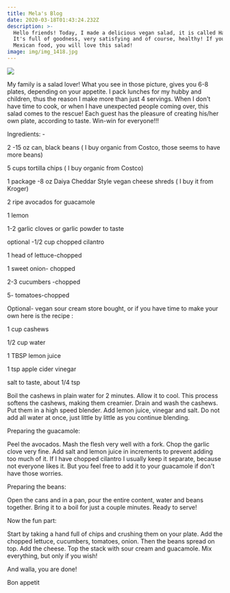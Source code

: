 ```yaml
---
title: Mela's Blog
date: 2020-03-18T01:43:24.232Z
description: >-
  Hello friends! Today, I made a delicious vegan salad, it is called Hay Stacks.
  It's full of goodness, very satisfying and of course, healthy! If you love
  Mexican food, you will love this salad! 
image: img/img_1418.jpg
---
```



![](img/hay-stack-ingredients.jpg)

My family is a salad lover! What you see in those picture, gives you 6-8 plates, depending on your appetite. I pack lunches for my hubby and children, thus the reason I make more than just 4 servings.  When I don't have time to cook, or when I have unexpected people coming over, this salad comes to the rescue! Each guest has the pleasure of creating his/her own plate, according to taste. Win-win for everyone!!!  

Ingredients: - 

2 -15 oz can, black beans ( I buy organic from Costco, those seems to have more beans)

5 cups tortilla chips ( I buy organic from Costco) 

1 package -8 oz Daiya Cheddar Style vegan cheese shreds  ( I buy it from Kroger)

2 ripe avocados for guacamole 

1 lemon

1-2 garlic cloves or garlic powder to taste 

optional -1/2 cup chopped cilantro 

1 head of lettuce-chopped 

1 sweet onion- chopped

2-3 cucumbers -chopped 

5- tomatoes-chopped

Optional- vegan sour cream store bought, or if you have time to make your own here is the recipe : 

1 cup cashews 

1/2 cup water 

1 TBSP lemon juice

1 tsp apple cider vinegar 

salt to taste, about 1/4 tsp

Boil the cashews in plain water for 2 minutes. Allow it to cool. This process softens the cashews, making them creamier.  Drain and wash the cashews. Put them in a high speed blender.  Add lemon juice, vinegar and salt. Do not add all water at once, just little by little as you continue blending. 



Preparing the guacamole: 

Peel the avocados. Mash the flesh very well with a fork. Chop the garlic clove very fine.  Add salt and lemon juice in increments to prevent adding too much of it. If I have chopped cilantro I usually keep it separate, because not everyone likes it. But you feel free to add it to your guacamole if don't have those worries.



Preparing the beans:

Open the cans and in a pan, pour the entire content, water and beans together.  Bring it to a boil for just a couple minutes. Ready to serve!

Now the fun part:

Start by taking a hand full of chips and crushing them on your plate. Add the chopped lettuce, cucumbers, tomatoes, onion. Then the beans spread on top. Add the cheese. Top the stack with sour cream and guacamole. Mix everything, but only if you wish! 

And walla, you are done!  



Bon appetit